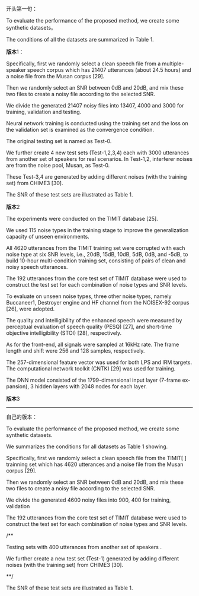 开头第一句：

To evaluate the performance of the proposed method, we create some synthetic datasets。

The conditions of all the datasets are summarized in Table 1.

**版本**1：

Specifically, first we randomly select a clean speech file from a multiple-speaker speech corpus which has 21407 utterances (about 24.5 hours) and a noise file from the Musan corpus [29].

Then we randomly select an SNR between 0dB and 20dB, and mix these two files to create a noisy file according to the selected SNR. 

We divide the generated 21407 noisy files into 13407, 4000 and 3000 for training, validation and testing. 

Neural network training is conducted using the training set and the loss on the validation set is examined as the convergence condition.

The original testing set is named as Test-0. 

We further create 4 new test sets (Test-1,2,3,4) each with 3000 utterances from another set of speakers for real scenarios. In Test-1,2, interferer noises are from the noise pool, Musan, as Test-0. 

These Test-3,4 are generated by adding different noises (with the training set) from CHIME3 [30]. 

The SNR of these test sets are illustrated as Table 1.

**版本**2

The experiments were conducted on the TIMIT database [25]. 

We used 115 noise types in the training stage to improve the generalization capacity of unseen environments. 

All 4620 utterances from the TIMIT training set were corrupted with each noise type at six SNR levels, i.e., 20dB, 15dB, 10dB, 5dB, 0dB, and -5dB, to build 10-hour multi-condition training set, consisting of pairs of clean and noisy speech utterances. 

The 192 utterances from the core test set of TIMIT database were used to construct the test set for each combination of noise types and SNR levels. 

To evaluate on unseen noise types, three other noise types, namely Buccaneer1, Destroyer engine and HF channel from the NOISEX-92 corpus [26], were adopted. 

The quality and intelligibility of the enhanced speech were measured by perceptual evaluation of speech quality (PESQ) [27], and short-time objective intelligibility (STOI) [28], respectively.

As for the front-end, all signals were sampled at 16kHz rate. The frame length and shift were 256 and 128 samples, respectively. 

The 257-dimensional feature vector was used for both LPS and IRM targets. The computational network toolkit (CNTK) [29] was used for training.

The DNN model consisted of the 1799-dimensional input layer (7-frame ex- pansion), 3 hidden layers with 2048 nodes for each layer.

**版本**3





---



自己的版本：

To evaluate the performance of the proposed method, we create some synthetic datasets.

We summarizes the conditions for all datasets as Table 1 showing.

Specifically, first we randomly select a clean speech file from the TIMIT[ ] trainning set which has 4620 utterances  and a noise file from the Musan corpus [29].

Then we randomly select an SNR between 0dB and 20dB, and mix these two files to create a noisy file according to the selected SNR. 

We divide the generated 4600 noisy files into 900, 400 for training, validation

The 192 utterances from the core test set of TIMIT database were used to construct the test set for each combination of noise types and SNR levels.

/**

Testing sets with 400 utterances from another set of speakers  .

We further create a new test set (Test-1)  generated by adding different noises (with the training set) from CHIME3 [30].

**/

The SNR of these test sets are illustrated as Table 1.